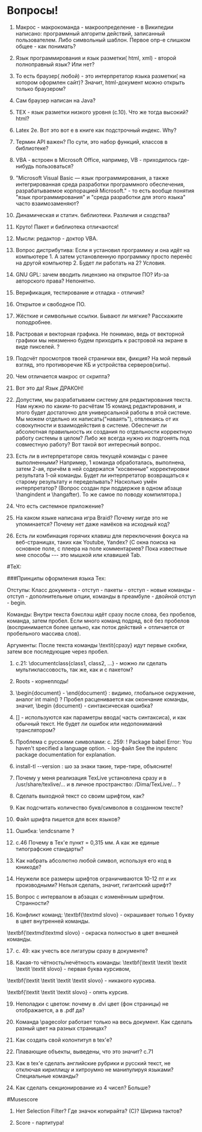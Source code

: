 # Вопросы!

1) Макрос - макрокоманда - макроопределение - в Википедии написано:  программный алгоритм действий, записанный пользователем.
Либо символьный шаблон.
Первое опр-е слишком общее - как понимать?

2) Язык программирования и язык разметки( html, xml) - второй полноправный язык? Или нет?

3) То есть браузер( любой) - это интерпретатор языка разметки( на котором оформлен сайт)?
Значит, html-документ можно открыть только браузером?

4) Сам браузер написан на Java? 

5) TEX - язык разметки низкого уровня (с.10). Что же тогда высокий?html?

6) Latex 2e. Вот это вот е в книге как подстрочный индекс. Why?

7) Термин API важен? По сути, это набор функций, классов в библиотеке?

8) VBA - встроен в Microsoft Office, например, VB - приходилось где-нибудь пользоваться?

9) "Microsoft Visual Basic — язык программирования, а также интегрированная среда разработки программного обеспечения, разрабатываемое корпорацией Microsoft." - то есть вообще понятия "язык программирования" и "среда разработки для этого языка" часто взаимозаменяют?

10) Динамическая и статич. библиотеки. Различия и сходства?

11) Круто! Пакет и библиотека отличаются!

12) Мысли: редактор - доктор VBA.

13) Вопрос дистрибутива: Если я установил программку и она идёт на компьютере 1. 
А затем установленную программку просто перенёс на другой компьютер 2. 
Будет ли работать на 2? Условия.

14) GNU GPL: зачем вводить лицензию на открытое ПО? Из-за авторского права? Непонятно.

15) Верификация, тестирование и отладка - отличия?

16) Открытое и свободное ПО.

17) Жёсткие и символьные ссылки. Бывают ли мягкие? Расскажите поподробнее.

18) Растровая и векторная графика. Не понимаю, ведь от векторной графики мы неизменно будем приходить к растровой на экране в виде пикселей. ?

19) Подсчёт просмотров твоей странички ввк, фикция? На мой первый взгляд, это противоречие КБ и устройства серверов(хиты).

20) Чем отличается макрос от скрипта?

21) Вот это да! Язык ДРАКОН!

22) Допустим, мы разрабатываем систему для редактирования текста. Нам нужно по каким-то расчётам 15 команд редактирования, и этого будет достаточно для универсальной работы в этой системе. Мы можем отдельно их написать("наваять"), отвлекаясь от их совокупности и взаимодействия в системе. Обеспечит ли абсолютная правильность их создания по отдельности корректную работу системы в целом? Либо же всегда нужно их подгонять под совместную работу? Вот такой вот интересный вопрос.

23) Есть ли в интерпретаторе связь текущей команды с ранее выполненными? Например, 1 команда обработалась, выполнена, затем 2-ая, причём в ней содержатся "косвенные" корректировки результата 1-ой команды. Будет ли интерпретатор возвращаться к старому результату и переделывать? Насколько умён интерпретатор? (Вопрос создан при поддержке в одном абзаце \hangindent и \hangafter). То же самое по поводу компилятора.)

24) Что есть системное приложение?

25) На каком языке написана игра Braid? Почему нигде это не упоминается? Почему нет даже намёков на исходный код?

26) Есть ли комбинация горячих клавиш для переключения фокуса на веб-страницах, таких как Youtube, Yandex? (С окна поиска на основное поле, с плеера на поле комментариев? Пока известные мне способы --- это мышкой или клавишей Tab.

#TeX:

###Принципы оформления языка Tex: 

Отступы: Класс документа - отступ - пакеты - отступ - новые команды - отступ - дополнительные опции, команды в преамбуле - двойной отступ - begin.

Команды: Внутри текста бэкслэш идёт сразу после слова, без пробелов, команда, затем пробел. Если много команд подряд, всё без пробелов (воспринимается более цельно, как поток действий + отличается от пробельного массива слов).

Аргументы: После текста команды \textit{сразу} идут первые скобки, затем все последующие через пробел.

1) c.21: \documentclass{class1, class2, ...} - можно ли сделать мультиклассовость, так же, как и с пакетом?

2) Roots - корнеплоды!

3) \begin{document} - \end{document} : видимо, глобальное окружение, аналог int main() ?
Пробел расценивается как окончание команды, значит, \begin {document} - синтаксическая ошибка?

4) [] - используются как параметры ввода( часть синтаксиса), и как обычный текст. Не будет ли ошибок или недопониманий транслятором?

5) Проблема с русскими символами:
с. 259: ! Package babel Error: You haven't specified a language option. - log-файл
See the inputenc package documentation for explanation.

6) install-tl --version : шо за знаки такие, тире-тире, объясните!

7) Почему у меня реализация TexLive установлена сразу и в /usr/share/texlive/... и в личное пространство: /Dima/TexLive/... ?

8) Сделать выходной текст со своим шрифтом, как? 

9) Как подсчитать количество букв/символов в созданном тексте?

10) Файл шрифта пишется для всех языков?

11) Ошибка: \endcsname ?

12) с.46 Почему в Tex'е пункт = 0,315 мм. А как же единые типографские стандарты?

13) Как набрать абсолютно любой символ, используя его код в юникоде?

14) Неужели все размеры шрифтов ограничиваются 10-12 пт и их производными? Нельзя сделать, значит, гигантский шрифт?

15) Вопрос с интервалом в абзацах с изменённым шрифтом. Странности?

16) Конфликт команд: \textbf{\textmd slovo} - окрашивает только 1 букву в цвет внутренней команды.

\textbf{\textmd\textmd slovo} - окраска полностью в цвет внешней команды.

17) с. 49: как учесть все лигатуры сразу в документе?

18) Какая-то чётность/нечётность команды: \textbf{\textit \textit \textit \textit \textit slovo} - первая буква курсивом, 

\textbf{\textit \textit \textit \textit slovo} - никакого курсива.

\textbf{\textit \textit \textit slovo} - опять курсив.

19) Неполадки с цветом: почему в .dvi цвет (фон страницы) не отображается, а в .pdf да?

20) Команда \pagecolor работает только на весь документ. Как сделать разный цвет на разных страницах?

30) Как создать свой колонтитул в tex'е?

31) Плавающие объекты, выведены, что это значит? с.71

32) Как в tex'e сделать английские рубрики и русский текст, не отключая кириллицу и хитроумно не манипулируя языками? Специальные команды?

33) Как сделать секционирование из 4 чисел? Больше?

#Musescore

1) Нет Selection Filter? Где значок копирайта? (С)? Ширина тактов?

2) Score - партитура!
